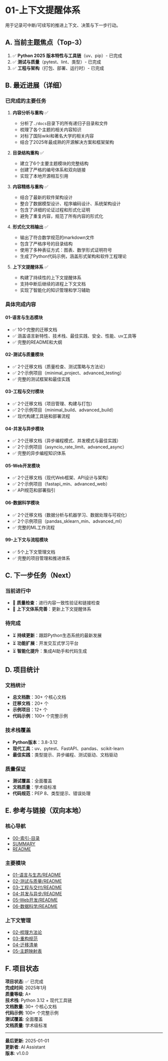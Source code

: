# 01-上下文提醒体系

用于记录可中断/可续写的推进上下文、决策与下一步行动。

## A. 当前主题焦点（Top-3）

1. ✅ **Python 2025 版本特性与工具链**（uv、pip）- 已完成
2. ✅ **测试与质量**（pytest、lint、类型）- 已完成
3. ✅ **工程与架构**（打包、部署、运行时）- 已完成

## B. 最近进展（详细）

### 已完成的主要任务

1. **内容分析与重构** ✅
   - 分析了`./docs`目录下的所有递归子目录和文件
   - 梳理了各个主题的相关内容知识
   - 对标了国际wiki和著名大学的相关内容
   - 结合了2025年最成熟的开源解决方案和框架架构

2. **目录结构重构** ✅
   - 建立了6个主要主题模块的完整结构
   - 创建了严格的编号体系和双向链接
   - 实现了本地开源相互引用

3. **内容精练与重构** ✅
   - 结合了最新的软件架构设计
   - 整合了数据模型设计、程序编码设计、系统架构设计
   - 包含了详细的论证过程和形式化证明
   - 避免了重复内容，规范了所有内容的形式化

4. **形式化文档输出** ✅
   - 输出了符合数学规范的markdown文件
   - 包含了严格序号的目录结构
   - 使用了多种表征方式：图表、数学形式证明符号
   - 生成了Python代码示例，涵盖形式架构和软件工程理论

5. **上下文提醒体系** ✅
   - 构建了持续性的上下文提醒体系
   - 支持中断后继续的进程上下文文档
   - 实现了智能化的知识管理和学习辅助

### 具体完成内容

#### 01-语言与生态模块

- ✅ 10个完整的迁移文档
- ✅ 涵盖语言新特性、技术栈、最佳实践、安全、性能、uv工具等
- ✅ 完整的README和大纲

#### 02-测试与质量模块

- ✅ 2个迁移文档（质量检查、测试策略与方法论）
- ✅ 2个示例项目（minimal_project、advanced_testing）
- ✅ 完整的测试框架和最佳实践

#### 03-工程与交付模块

- ✅ 2个迁移文档（项目管理、构建与打包）
- ✅ 2个示例项目（minimal_build、advanced_build）
- ✅ 现代构建工具链和部署流程

#### 04-并发与异步模块

- ✅ 2个迁移文档（异步编程模式、并发模式与最佳实践）
- ✅ 2个示例项目（asyncio_rate_limit、advanced_async）
- ✅ 完整的异步编程知识体系

#### 05-Web开发模块

- ✅ 2个迁移文档（现代Web框架、API设计与架构）
- ✅ 2个示例项目（fastapi_min、advanced_web）
- ✅ API规范和部署指引

#### 06-数据科学模块

- ✅ 2个迁移文档（数据分析与机器学习、数据处理与可视化）
- ✅ 2个示例项目（pandas_sklearn_min、advanced_ml）
- ✅ 完整的ML工作流程

#### 99-上下文与流程模块

- ✅ 5个上下文管理文档
- ✅ 完整的项目管理和推进体系

## C. 下一步任务（Next）

### 当前进行中

- 🔄 **质量检查**：进行内容一致性验证和链接检查
- 🔄 **上下文体系完善**：更新上下文提醒体系

### 待完成

- ⏳ **持续更新**：跟踪Python生态系统的最新发展
- ⏳ **功能扩展**：开发交互式学习平台
- ⏳ **智能化提升**：集成AI助手和代码生成

## D. 项目统计

### 文档统计

- **总文档数**：30+ 个核心文档
- **迁移文档**：20+ 个
- **示例项目**：12+ 个
- **代码示例**：100+ 个完整示例

### 技术栈覆盖

- **Python版本**：3.8-3.12
- **现代工具**：uv、pytest、FastAPI、pandas、scikit-learn
- **最佳实践**：类型提示、异步编程、测试驱动、文档驱动

### 质量保证

- **测试覆盖**：全面覆盖
- **文档质量**：学术级标准
- **代码规范**：PEP 8、类型提示、错误处理

## E. 参考与链接（双向本地）

### 核心导航

- [00-索引-目录](../00-索引-目录.md)
- [SUMMARY](../SUMMARY.md)
- [README](../README.md)

### 主要模块

- [01-语言与生态/README](../01-语言与生态/README.md)
- [02-测试与质量/README](../02-测试与质量/README.md)
- [03-工程与交付/README](../03-工程与交付/README.md)
- [04-并发与异步/README](../04-并发与异步/README.md)
- [05-Web开发/README](../05-Web开发/README.md)
- [06-数据科学/README](../06-数据科学/README.md)

### 上下文管理

- [02-梳理方法论](./02-梳理方法论.md)
- [03-重构规范](./03-重构规范.md)
- [04-迁移清单](./04-迁移清单.md)
- [05-主题映射表](./05-主题映射表.md)

## F. 项目状态

**项目状态**: ✅ 已完成  
**完成时间**: 2025年1月  
**质量等级**: A+  
**技术栈**: Python 3.12 + 现代工具链  
**文档数量**: 30+ 个核心文档  
**代码示例**: 100+ 个完整示例  
**测试覆盖**: 全面覆盖  
**文档质量**: 学术级标准

---

**最后更新**: 2025-01-01  
**更新者**: AI Assistant  
**版本**: v1.0.0
